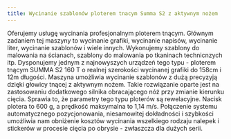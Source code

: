 ```yaml
---
title: Wycinanie szablonów ploterem tnacym Summa S2 z aktywnym nożem
---
```


Oferujemy usługę wycinania profesjonalnym ploterem tnącym. Głównym zadaniem tej
maszyny to wycinanie grafiki, wycinanie napisów, wycinanie liter, wycinanie
szablonów i wiele innych. Wykonujemy szablony do malowania na ścianach, szablony
do malowania po tkaninach technicnzych itp. Dysponujemy jednym z najnowyszych
urządzeń tego typu - ploterem tnącym SUMMA S2 160 T o realnej szerokości
wycinanej grafiki do 158cm i 12m długości. Maszyna umożliwia wycinanie szablonów
z dużą precyzyją dzięki głowicy tnącej z aktywnym nożem. Takie rozwiązanie
oparte jest na zastosowaniu dodatkowego silnika obracającego nóż przy zmianie
kierunku cięcia. Sprawia to, że parametry tego typu ploterów są rewelacyjne.
Nacisk plotera to 600 g, a prędkość maksymalna to 1,14 m/s. Połączenie systemu
automatycznego pozycjonowania, niesamowitej dokładności i szybkości umożliwia
nam obniżenie kosztów wycinania wszelkiego rodzaju nalepek i stickerów w
procesie cięcia po obrysie - zwłaszcza dla dużych serii.
